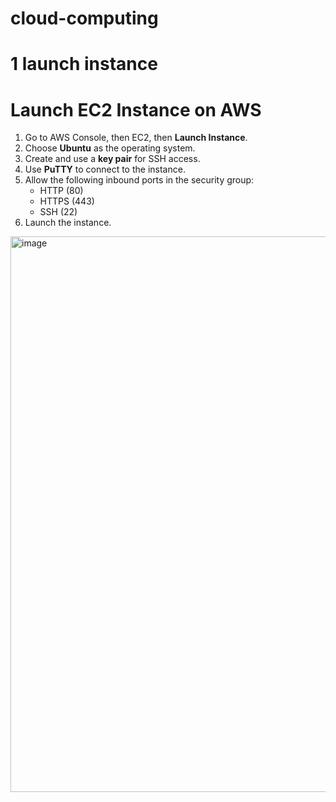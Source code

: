 # cloud-computing
# 1 launch instance
# Launch EC2 Instance on AWS

1. Go to AWS Console, then EC2, then **Launch Instance**.
2. Choose **Ubuntu** as the operating system.
3. Create and use a **key pair** for SSH access.
4. Use **PuTTY** to connect to the instance.
5. Allow the following inbound ports in the security group:
   - HTTP (80)
   - HTTPS (443)
   - SSH (22)
6. Launch the instance.
<img width="1920" height="889" alt="image" src="https://github.com/user-attachments/assets/06edfb66-e967-461f-9a82-f9088db6bd64" />
